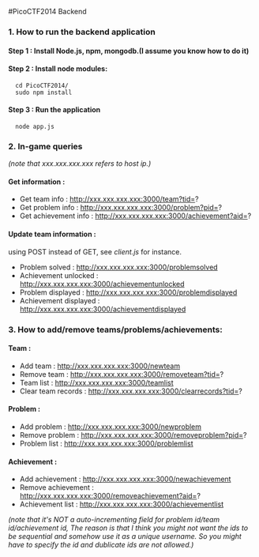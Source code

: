 #PicoCTF2014 Backend
### 1. How to run the backend application
#### Step 1 : Install Node.js, npm, mongodb.(I assume you know how to do it)
#### Step 2 : Install node modules:
      cd PicoCTF2014/
      sudo npm install
#### Step 3 : Run the application
      node app.js
      
### 2. In-game queries

*(note that xxx.xxx.xxx.xxx refers to host ip.)*
#### Get information : 
- Get team info : http://xxx.xxx.xxx.xxx:3000/team?tid=?
- Get problem info : http://xxx.xxx.xxx.xxx:3000/problem?pid=?
- Get achievement info : http://xxx.xxx.xxx.xxx:3000/achievement?aid=?

#### Update team information : 

using POST instead of GET, see *client.js* for instance.

- Problem solved : http://xxx.xxx.xxx.xxx:3000/problemsolved
- Achievement unlocked : http://xxx.xxx.xxx.xxx:3000/achievementunlocked
- Problem displayed : http://xxx.xxx.xxx.xxx:3000/problemdisplayed
- Achievement displayed : http://xxx.xxx.xxx.xxx:3000/achievementdisplayed

### 3. How to add/remove teams/problems/achievements:

#### Team :
- Add team : http://xxx.xxx.xxx.xxx:3000/newteam
- Remove team : http://xxx.xxx.xxx.xxx:3000/removeteam?tid=?
- Team list : http://xxx.xxx.xxx.xxx:3000/teamlist
- Clear team records : http://xxx.xxx.xxx.xxx:3000/clearrecords?tid=?

#### Problem :
- Add problem : http://xxx.xxx.xxx.xxx:3000/newproblem
- Remove problem : http://xxx.xxx.xxx.xxx:3000/removeproblem?pid=?
- Problem list : http://xxx.xxx.xxx.xxx:3000/problemlist

#### Achievement : 
- Add achievement : http://xxx.xxx.xxx.xxx:3000/newachievement
- Remove achievement : http://xxx.xxx.xxx.xxx:3000/removeachievement?aid=?
- Achievement list : http://xxx.xxx.xxx.xxx:3000/achievementlist

*(note that it's NOT a auto-incrementing field for problem id/team id/achievement id, The reason is that I think you might not want the ids to be sequential and somehow use it as a unique username. So you might have to specify the id and dublicate ids are not allowed.)*

